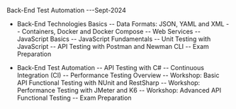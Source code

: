 Back-End Test Automation ---Sept-2024

- Back-End Technologies Basics
	-- Data Formats: JSON, YAML and XML
	-- Containers, Docker and Docker Compose
	-- Web Services
	-- JavaScript Basics
	-- JavaScript Fundamentals
  -- Unit Testing with JavaScript
  -- API Testing with Postman and Newman CLI
	-- Exam Preparation

- Back-End Test Automation
	-- API Testing with C#
	-- Continuous Integration (CI)
	-- Performance Testing Overview
	-- Workshop: Basic API Functional Testing with NUnit and RestSharp
	-- Workshop: Performance Testing with JMeter and K6
  -- Workshop: Advanced API Functional Testing
	-- Exam Preparation
